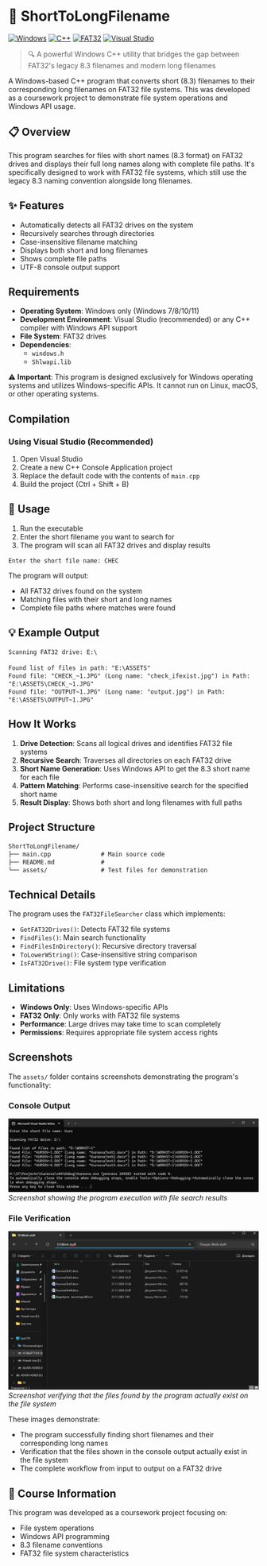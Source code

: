 # 📁 ShortToLongFilename

[![Windows](https://img.shields.io/badge/Platform-Windows-blue?logo=windows)](https://www.microsoft.com/windows)
[![C++](https://img.shields.io/badge/Language-C%2B%2B-00599C?logo=c%2B%2B)](https://isocpp.org/)
[![FAT32](https://img.shields.io/badge/FileSystem-FAT32-orange)](https://en.wikipedia.org/wiki/File_Allocation_Table)
[![Visual Studio](https://img.shields.io/badge/IDE-Visual%20Studio-purple?logo=visual-studio)](https://visualstudio.microsoft.com/)

> 🔍 A powerful Windows C++ utility that bridges the gap between FAT32's legacy 8.3 filenames and modern long filenames

A Windows-based C++ program that converts short (8.3) filenames to their corresponding long filenames on FAT32 file systems. This was developed as a coursework project to demonstrate file system operations and Windows API usage.

## 📋 Overview

This program searches for files with short names (8.3 format) on FAT32 drives and displays their full long names along with complete file paths. It's specifically designed to work with FAT32 file systems, which still use the legacy 8.3 naming convention alongside long filenames.

## ✨ Features

- Automatically detects all FAT32 drives on the system
- Recursively searches through directories
- Case-insensitive filename matching
- Displays both short and long filenames
- Shows complete file paths
- UTF-8 console output support

## Requirements

- **Operating System**: Windows only (Windows 7/8/10/11)
- **Development Environment**: Visual Studio (recommended) or any C++ compiler with Windows API support
- **File System**: FAT32 drives
- **Dependencies**: 
  - `windows.h`
  - `Shlwapi.lib`

⚠️ **Important**: This program is designed exclusively for Windows operating systems and utilizes Windows-specific APIs. It cannot run on Linux, macOS, or other operating systems.

## Compilation

### Using Visual Studio (Recommended)
1. Open Visual Studio
2. Create a new C++ Console Application project
3. Replace the default code with the contents of `main.cpp`
4. Build the project (Ctrl + Shift + B)

## 🚀 Usage

1. Run the executable
2. Enter the short filename you want to search for
3. The program will scan all FAT32 drives and display results

```
Enter the short file name: CHEC
```

The program will output:
- All FAT32 drives found on the system
- Matching files with their short and long names
- Complete file paths where matches were found

## 💡 Example Output

```
Scanning FAT32 drive: E:\

Found list of files in path: "E:\ASSETS"
Found file: "CHECK_~1.JPG" (Long name: "check_ifexist.jpg") in Path: "E:\ASSETS\CHECK_~1.JPG"
Found file: "OUTPUT~1.JPG" (Long name: "output.jpg") in Path: "E:\ASSETS\OUTPUT~1.JPG"
```

## How It Works

1. **Drive Detection**: Scans all logical drives and identifies FAT32 file systems
2. **Recursive Search**: Traverses all directories on each FAT32 drive
3. **Short Name Generation**: Uses Windows API to get the 8.3 short name for each file
4. **Pattern Matching**: Performs case-insensitive search for the specified short name
5. **Result Display**: Shows both short and long filenames with full paths

## Project Structure

```
ShortToLongFilename/
├── main.cpp              # Main source code
├── README.md             # 
└── assets/               # Test files for demonstration
```

## Technical Details

The program uses the `FAT32FileSearcher` class which implements:

- `GetFAT32Drives()`: Detects FAT32 file systems
- `FindFiles()`: Main search functionality
- `FindFilesInDirectory()`: Recursive directory traversal
- `ToLowerWString()`: Case-insensitive string comparison
- `IsFAT32Drive()`: File system type verification

## Limitations

- **Windows Only**: Uses Windows-specific APIs
- **FAT32 Only**: Only works with FAT32 file systems
- **Performance**: Large drives may take time to scan completely
- **Permissions**: Requires appropriate file system access rights

## Screenshots

The `assets/` folder contains screenshots demonstrating the program's functionality:

### Console Output
![Console Output](assets/output.jpg)
*Screenshot showing the program execution with file search results*

### File Verification
![File Verification](assets/check_ifexist.jpg)
*Screenshot verifying that the files found by the program actually exist on the file system*

These images demonstrate:
- The program successfully finding short filenames and their corresponding long names
- Verification that the files shown in the console output actually exist in the file system
- The complete workflow from input to output on a FAT32 drive

## 🎯 Course Information

This program was developed as a coursework project focusing on:
- File system operations
- Windows API programming
- 8.3 filename conventions
- FAT32 file system characteristics

